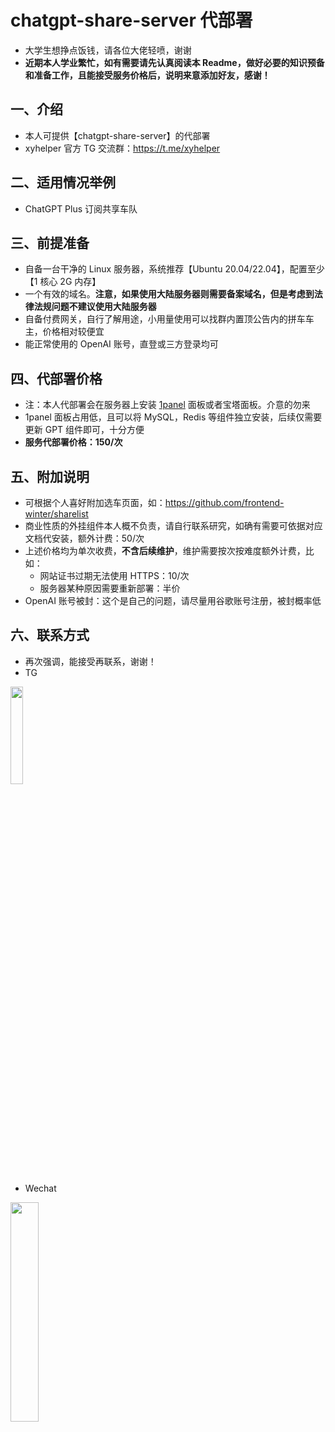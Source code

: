 # chatgpt-share-server 代部署
- 大学生想挣点饭钱，请各位大佬轻喷，谢谢
- **近期本人学业繁忙，如有需要请先认真阅读本 Readme，做好必要的知识预备和准备工作，且能接受服务价格后，说明来意添加好友，感谢！**
## 一、介绍
- 本人可提供【chatgpt-share-server】的代部署
- xyhelper 官方 TG 交流群：https://t.me/xyhelper
## 二、适用情况举例
- ChatGPT Plus 订阅共享车队
## 三、前提准备
- 自备一台干净的 Linux 服务器，系统推荐【Ubuntu 20.04/22.04】，配置至少【1 核心 2G 内存】
- 一个有效的域名。**注意，如果使用大陆服务器则需要备案域名，但是考虑到法律法规问题不建议使用大陆服务器**
- 自备付费网关，自行了解用途，小用量使用可以找群内置顶公告内的拼车车主，价格相对较便宜
- 能正常使用的 OpenAI 账号，直登或三方登录均可
## 四、代部署价格
- 注：本人代部署会在服务器上安装 [1panel](https://1panel.cn/) 面板或者宝塔面板。介意的勿来
- 1panel 面板占用低，且可以将 MySQL，Redis 等组件独立安装，后续仅需要更新 GPT 组件即可，十分方便
- **服务代部署价格：150/次**
## 五、附加说明
- 可根据个人喜好附加选车页面，如：https://github.com/frontend-winter/sharelist
- 商业性质的外挂组件本人概不负责，请自行联系研究，如确有需要可依据对应文档代安装，额外计费：50/次
- 上述价格均为单次收费，**不含后续维护**，维护需要按次按难度额外计费，比如：
  - 网站证书过期无法使用 HTTPS：10/次
  - 服务器某种原因需要重新部署：半价
- OpenAI 账号被封：这个是自己的问题，请尽量用谷歌账号注册，被封概率低
## 六、联系方式
- 再次强调，能接受再联系，谢谢！
- TG
<img src="./tg.jpg" width = 20%>

- Wechat
<img src="./wx.jpg" width = 30%>
